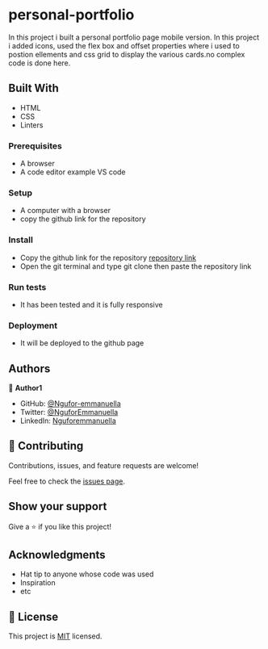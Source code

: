 # personal-portfolio

In this project i built a personal portfolio page mobile version. In this project i added icons, used the flex box and offset properties where i used to postion ellements and css grid to display the various cards.no complex code is done here.
## Built With

- HTML
- CSS
- Linters

### Prerequisites

- A browser
- A code editor example VS code

### Setup

- A computer with a browser
- copy  the github link for the repository 

### Install

- Copy the github link for the repository [repository link](https://github.com/Ngufor-emmanuella/personal-portfolio.git)
- Open the git terminal and type git clone then paste the repository link

### Run tests

- It has been tested and it is fully responsive

### Deployment

- It will be deployed to the github page


## Authors

👤 **Author1**

- GitHub: [@Ngufor-emmanuella](https://github.com/Ngufor-emmanuella)
- Twitter: [@NguforEmmanuella](https://twitter.com/NguforEmmanuella)
- LinkedIn: [Nguforemmanuella](https://linkedin.com/in/Nguforemmanuella)


## 🤝 Contributing

Contributions, issues, and feature requests are welcome!

Feel free to check the [issues page](../../issues/).

## Show your support

Give a ⭐️ if you like this project!

## Acknowledgments

- Hat tip to anyone whose code was used
- Inspiration
- etc

## 📝 License

This project is [MIT](./MIT.md) licensed.